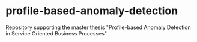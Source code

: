 # profile-based-anomaly-detection
Repository supporting the master thesis "Profile-based Anomaly Detection in Service Oriented Business Processes"
